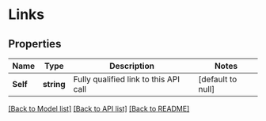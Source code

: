 # Links

## Properties
Name | Type | Description | Notes
------------ | ------------- | ------------- | -------------
**Self** | **string** | Fully qualified link to this API call | [default to null]

[[Back to Model list]](../README.md#documentation-for-models) [[Back to API list]](../README.md#documentation-for-api-endpoints) [[Back to README]](../README.md)


